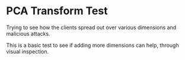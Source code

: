 # PCA Transform Test

Trying to see how the clients spread out over various dimensions and malicious attacks.

This is a basic test to see if adding more dimensions can help, through visual inspection.
